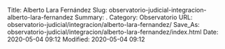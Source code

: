Title: Alberto Lara Fernández
Slug: observatorio-judicial-integracion-alberto-lara-fernandez
Summary: .
Category: Observatorio
URL: observatorio-judicial/integracion/alberto-lara-fernandez/
Save_As: observatorio-judicial/integracion/alberto-lara-fernandez/index.html
Date: 2020-05-04 09:12
Modified: 2020-05-04 09:12


 



